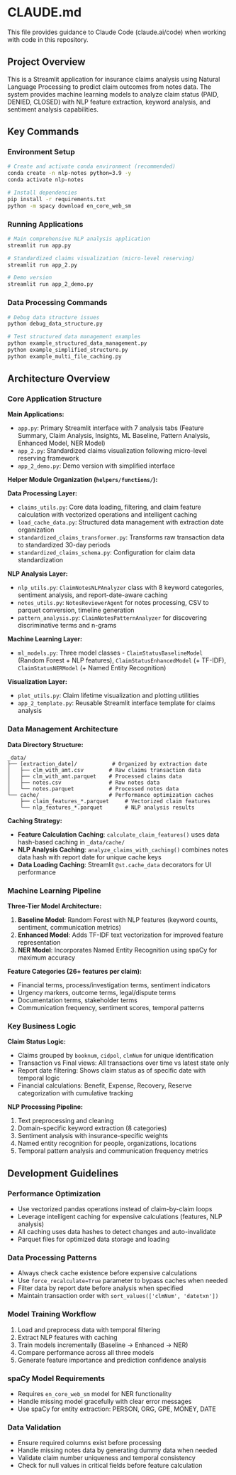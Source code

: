 # CLAUDE.md

This file provides guidance to Claude Code (claude.ai/code) when working with code in this repository.

## Project Overview

This is a Streamlit application for insurance claims analysis using Natural Language Processing to predict claim outcomes from notes data. The system provides machine learning models to analyze claim status (PAID, DENIED, CLOSED) with NLP feature extraction, keyword analysis, and sentiment analysis capabilities.

## Key Commands

### Environment Setup
```bash
# Create and activate conda environment (recommended)
conda create -n nlp-notes python=3.9 -y
conda activate nlp-notes

# Install dependencies
pip install -r requirements.txt
python -m spacy download en_core_web_sm
```

### Running Applications
```bash
# Main comprehensive NLP analysis application
streamlit run app.py

# Standardized claims visualization (micro-level reserving)
streamlit run app_2.py

# Demo version
streamlit run app_2_demo.py
```

### Data Processing Commands
```bash
# Debug data structure issues
python debug_data_structure.py

# Test structured data management examples
python example_structured_data_management.py
python example_simplified_structure.py
python example_multi_file_caching.py
```

## Architecture Overview

### Core Application Structure

**Main Applications:**
- `app.py`: Primary Streamlit interface with 7 analysis tabs (Feature Summary, Claim Analysis, Insights, ML Baseline, Pattern Analysis, Enhanced Model, NER Model)
- `app_2.py`: Standardized claims visualization following micro-level reserving framework
- `app_2_demo.py`: Demo version with simplified interface

**Helper Module Organization (`helpers/functions/`):**

**Data Processing Layer:**
- `claims_utils.py`: Core data loading, filtering, and claim feature calculation with vectorized operations and intelligent caching
- `load_cache_data.py`: Structured data management with extraction date organization
- `standardized_claims_transformer.py`: Transforms raw transaction data to standardized 30-day periods
- `standardized_claims_schema.py`: Configuration for claim data standardization

**NLP Analysis Layer:**
- `nlp_utils.py`: `ClaimNotesNLPAnalyzer` class with 8 keyword categories, sentiment analysis, and report-date-aware caching
- `notes_utils.py`: `NotesReviewerAgent` for notes processing, CSV to parquet conversion, timeline generation
- `pattern_analysis.py`: `ClaimNotesPatternAnalyzer` for discovering discriminative terms and n-grams

**Machine Learning Layer:**
- `ml_models.py`: Three model classes - `ClaimStatusBaselineModel` (Random Forest + NLP features), `ClaimStatusEnhancedModel` (+ TF-IDF), `ClaimStatusNERModel` (+ Named Entity Recognition)

**Visualization Layer:**
- `plot_utils.py`: Claim lifetime visualization and plotting utilities
- `app_2_template.py`: Reusable Streamlit interface template for claims analysis

### Data Management Architecture

**Data Directory Structure:**
```
_data/
├── [extraction_date]/           # Organized by extraction date
│   ├── clm_with_amt.csv        # Raw claims transaction data
│   ├── clm_with_amt.parquet    # Processed claims data
│   ├── notes.csv               # Raw notes data
│   └── notes.parquet           # Processed notes data
└── cache/                      # Performance optimization caches
    ├── claim_features_*.parquet     # Vectorized claim features
    └── nlp_features_*.parquet       # NLP analysis results
```

**Caching Strategy:**
- **Feature Calculation Caching**: `calculate_claim_features()` uses data hash-based caching in `_data/cache/`
- **NLP Analysis Caching**: `analyze_claims_with_caching()` combines notes data hash with report date for unique cache keys
- **Data Loading Caching**: Streamlit `@st.cache_data` decorators for UI performance

### Machine Learning Pipeline

**Three-Tier Model Architecture:**
1. **Baseline Model**: Random Forest with NLP features (keyword counts, sentiment, communication metrics)
2. **Enhanced Model**: Adds TF-IDF text vectorization for improved feature representation
3. **NER Model**: Incorporates Named Entity Recognition using spaCy for maximum accuracy

**Feature Categories (26+ features per claim):**
- Financial terms, process/investigation terms, sentiment indicators
- Urgency markers, outcome terms, legal/dispute terms
- Documentation terms, stakeholder terms
- Communication frequency, sentiment scores, temporal patterns

### Key Business Logic

**Claim Status Logic:**
- Claims grouped by `booknum`, `cidpol`, `clmNum` for unique identification
- Transaction vs Final views: All transactions over time vs latest state only
- Report date filtering: Shows claim status as of specific date with temporal logic
- Financial calculations: Benefit, Expense, Recovery, Reserve categorization with cumulative tracking

**NLP Processing Pipeline:**
1. Text preprocessing and cleaning
2. Domain-specific keyword extraction (8 categories)
3. Sentiment analysis with insurance-specific weights
4. Named entity recognition for people, organizations, locations
5. Temporal pattern analysis and communication frequency metrics

## Development Guidelines

### Performance Optimization
- Use vectorized pandas operations instead of claim-by-claim loops
- Leverage intelligent caching for expensive calculations (features, NLP analysis)
- All caching uses data hashes to detect changes and auto-invalidate
- Parquet files for optimized data storage and loading

### Data Processing Patterns
- Always check cache existence before expensive calculations
- Use `force_recalculate=True` parameter to bypass caches when needed
- Filter data by report date before analysis when specified
- Maintain transaction order with `sort_values(['clmNum', 'datetxn'])`

### Model Training Workflow
1. Load and preprocess data with temporal filtering
2. Extract NLP features with caching
3. Train models incrementally (Baseline → Enhanced → NER)
4. Compare performance across all three models
5. Generate feature importance and prediction confidence analysis

### spaCy Model Requirements
- Requires `en_core_web_sm` model for NER functionality
- Handle missing model gracefully with clear error messages
- Use spaCy for entity extraction: PERSON, ORG, GPE, MONEY, DATE

### Data Validation
- Ensure required columns exist before processing
- Handle missing notes data by generating dummy data when needed
- Validate claim number uniqueness and temporal consistency
- Check for null values in critical fields before feature calculation